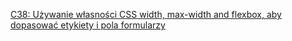 [C38: Używanie własności CSS width, max-width and flexbox, aby dopasować etykiety i pola formularzy](http://www.w3.org/TR/2016/NOTE-WCAG20-TECHS-20161007/C38)
